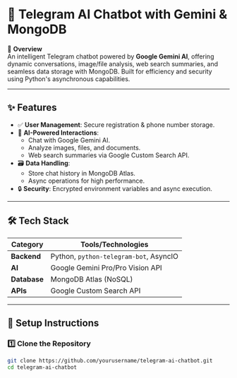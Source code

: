 # 🤖 Telegram AI Chatbot with Gemini & MongoDB

🚀 **Overview**  
An intelligent Telegram chatbot powered by **Google Gemini AI**, offering dynamic conversations, image/file analysis, web search summaries, and seamless data storage with MongoDB. Built for efficiency and security using Python's asynchronous capabilities.

---

## ✨ **Features**
- ✅ **User Management**: Secure registration & phone number storage.
- 🤖 **AI-Powered Interactions**: 
  - Chat with Google Gemini AI.
  - Analyze images, files, and documents.
  - Web search summaries via Google Custom Search API.
- 🗃️ **Data Handling**: 
  - Store chat history in MongoDB Atlas.
  - Async operations for high performance.
- 🔒 **Security**: Encrypted environment variables and async execution.

---

## 🛠️ **Tech Stack**
| Category       | Tools/Technologies                                                                 |
|----------------|------------------------------------------------------------------------------------|
| **Backend**    | Python, `python-telegram-bot`, AsyncIO                                             |
| **AI**         | Google Gemini Pro/Pro Vision API                                                   |
| **Database**   | MongoDB Atlas (NoSQL)                                                              |
| **APIs**       | Google Custom Search API                                                           | |                                                           |

---

## 🚀 **Setup Instructions**

### 1️⃣ **Clone the Repository**
```bash
git clone https://github.com/yourusername/telegram-ai-chatbot.git
cd telegram-ai-chatbot
